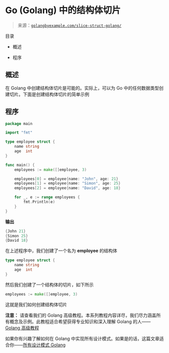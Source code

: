 <!--yml

类别：未分类

日期：2024-10-13 06:39:45

-->

# Go (Golang) 中的结构体切片

> 来源：[`golangbyexample.com/slice-struct-golang/`](https://golangbyexample.com/slice-struct-golang/)

目录

+   概述

+   程序

## **概述**

在 Golang 中创建结构体切片是可能的。实际上，可以为 Go 中的任何数据类型创建切片。下面是创建结构体切片的简单示例

## **程序**

```go
package main

import "fmt"

type employee struct {
	name string
	age  int
}

func main() {
	employees := make([]employee, 3)

	employees[0] = employee{name: "John", age: 21}
	employees[1] = employee{name: "Simon", age: 25}
	employees[2] = employee{name: "David", age: 18}

	for _, e := range employees {
		fmt.Println(e)
	}
}
```

**输出**

```go
{John 21}
{Simon 25}
{David 18}
```

在上述程序中，我们创建了一个名为 **employee** 的结构体

```go
type employee struct {
	name string
	age  int
}
```

然后我们创建了一个结构体的切片，如下所示

```go
employees := make([]employee, 3)
```

这就是我们如何创建结构体切片

**注意：** 请查看我们的 Golang 高级教程。本系列教程内容详尽，我们尽力涵盖所有概念及示例。此教程适合希望获得专业知识和深入理解 Golang 的人——[Golang 高级教程](https://golangbyexample.com/golang-comprehensive-tutorial/)

如果你有兴趣了解如何在 Golang 中实现所有设计模式。如果是的话，这篇文章适合你——[所有设计模式 Golang](https://golangbyexample.com/all-design-patterns-golang/)


